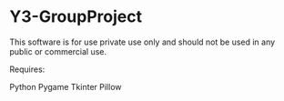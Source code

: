 # Y3-GroupProject

This software is for use private use only and should not be used in any public or commercial use.

Requires:

Python
Pygame
Tkinter
Pillow

